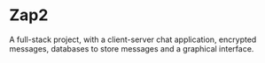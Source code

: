 # Zap2
A full-stack project, with a client-server chat application, encrypted messages, databases to store messages and a graphical interface.
